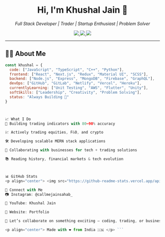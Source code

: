 <h1 align="center">Hi, I'm Khushal Jain 🚀</h1>
<p align="center">
  <em>Full Stack Developer | Trader | Startup Enthusiast | Problem Solver</em>
</p>

<p align="center">
  <a href="https://github.com/85599">
    <img src="https://img.shields.io/github/followers/85599?label=GitHub&style=social" />
  </a>
  <a href="https://www.instagram.com/callmejainsahab_/">
    <img src="https://img.shields.io/badge/Instagram-%40callmejainsahab_-E1306C?style=flat&logo=instagram&logoColor=white" />
  </a>
  <a href="https://www.youtube.com/channel/UCW1KnyyxhYQ-SVtTYZLKoNw">
    <img src="https://img.shields.io/badge/YouTube-Khushal%20Jain-FF0000?style=flat&logo=youtube&logoColor=white" />
  </a>
</p>

---

## 👨‍💻 About Me

```js
const khushal = {
  code: ["JavaScript", "TypeScript", "C++", "Python"],
  frontend: ["React", "Next.js", "Redux", "Material UI", "SCSS"],
  backend: ["Node.js", "Express", "MongoDB", "Firebase", "GraphQL"],
  devOps: ["GitHub", "GitLab", "Netlify", "Vercel", "Heroku"],
  currentlyLearning: ["Unit Testing", "AWS", "Flutter", "Unity"],
  softSkills: ["Leadership", "Creativity", "Problem Solving"],
  status: "Always Building 🔨"
}



📈 What I Do
🧠 Building trading indicators with 80–90% accuracy

💹 Actively trading equities, F&O, and crypto

🛠️ Developing scalable MERN stack applications

🤝 Collaborating with businesses for tech + trading solutions

📚 Reading history, financial markets & tech evolution



📊 GitHub Stats
<p align="center"> <img src="https://github-readme-stats.vercel.app/api?username=85599&theme=radical&show_icons=true&count_private=true" /> <br /> <img src="https://github-readme-stats.vercel.app/api/top-langs/?username=85599&theme=radical&layout=compact" /> </p>

🤝 Connect with Me
📷 Instagram: @callmejainsahab_

🎥 YouTube: Khushal Jain

💼 Website: Portfolio

💬 Let’s collaborate on something exciting — coding, trading, or business strategy.

<p align="center"> Made with ❤️ from India 🇮🇳 </p> ```
